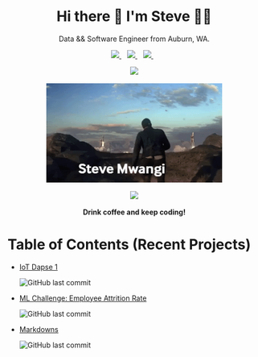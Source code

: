 <h1 align='center'>
  Hi there 👋 I'm Steve 👨‍💻
</h1>

<p align='center'>
  Data && Software Engineer from Auburn, WA.
</p>



<p align='center'>

  <a href="https://www.linkedin.com/in/stevegmwangi">
    <img src="https://img.shields.io/badge/linkedin-%230077B5.svg?&style=for-the-badge&logo=linkedin&logoColor=white" />
  </a>&nbsp;&nbsp;

  <a href="https://instagram.com/steve.xenios">
    <img src="https://img.shields.io/badge/instagram-%23E4405F.svg?&style=for-the-badge&logo=instagram&logoColor=white" />        
  </a>&nbsp;&nbsp;

  <a href="https://www.facebook.com/stevexenios/">
    <img src="https://img.shields.io/badge/facebook-%231877F2.svg?&style=for-the-badge&logo=facebook&logoColor=white" />
  </a>&nbsp;&nbsp;
</p>

<p align='center'>
  <a href="#"><img src="https://github-readme-stats.vercel.app/api?username=stevexenios&show_icons=true&count_private=true&theme=dark" width="350"></a>
</p>



<p align='center'>
  <img src="sm.gif" alt="" width="350"/>
</p>

<p align='center'>
  <a href="#"><img src="https://badges.pufler.dev/visits/stevexenios/stevexenios"></a> 
</p>

<p align='center'>
  <strong> Drink coffee and keep coding!</strong> 
</p>

# Table of Contents (Recent Projects)
* [IoT Dapse 1](https://github.com/stevexenios/INSIGHT_DAPSE) 
          <p>![GitHub last commit](https://img.shields.io/github/last-commit/stevexenios/INSIGHT_DAPSE?color=blue&style=for-the-badge)</p>

* [ML Challenge: Employee Attrition Rate](https://github.com/stevexenios/HE_CHALLENGES) 
          <p>![GitHub last commit](https://img.shields.io/github/last-commit/stevexenios/HE_CHALLENGES?color=blue&style=for-the-badge)</p>
          
* [Markdowns](https://github.com/stevexenios/MARKDOWNS) 
          <p>![GitHub last commit](https://img.shields.io/github/last-commit/stevexenios/MARKDOWNS?color=blue&style=for-the-badge)</p>

